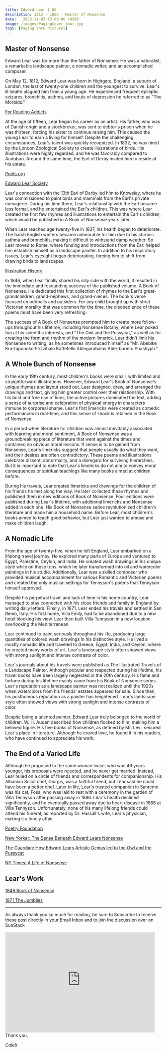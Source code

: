 ```yaml
---
title: Edward Lear | 06
description: 1812 - 1888 | Master of Nonsense
date:   2023-11-02 13:00:00 +0300
image: /images/PagingCover_lear.jpg
tags: [Paging thru Pictures]
---
```


## Master of Nonsense

Edward Lear was far more than the father of Nonsense. He was a naturalist, a remarkable landscape painter, a nomadic writer, and an accomplished composer.

On May 12, 1812, Edward Lear was born in Highgate, England, a suburb of London, the last of twenty-one children and the youngest to survive. Lear's ill health plagued him from a young age. He experienced frequent epileptic seizures, bronchitis, asthma, and bouts of depression he referred to as "The Morbids."

<a href="https://forreadingaddicts.co.uk/authors/edward-lear-king-nonsense-many-things/">For Reading Addicts</a>

At the age of fifteen, Lear began his career as an artist. His father, who was of Danish origin and a stockbroker, was sent to debtor's prison when he was thirteen, forcing his sister to continue raising him. This caused the young Lear to earn a living for himself. Despite the challenging circumstances, Lear's talent was quickly recognized. In 1832, he was hired by the London Zoological Society to create illustrations of birds. His illustrations were highly regarded, and he was favorably compared to Audubon. Around the same time, the Earl of Derby invited him to reside at his estate.

<a href="https://poets.org/poet/edward-lear">Poets.org</a>

<a href="https://www.edwardlearsociety.org/">Edward Lear Society</a>

Lear's connection with the 13th Earl of Derby led him to Knowsley, where he was commissioned to paint birds and mammals from the Earl's private menagerie. During his time there, Lear's relationship with the Earl became less formal, and he entertained the Earl's children. This was where Lear created the first few rhymes and illustrations to entertain the Earl's children, which would be published in A Book of Nonsense years later. 

When Lear reached age twenty-five in 1837, his health began to deteriorate. The harsh English winters became unbearable for him due to his chronic asthma and bronchitis, making it difficult to withstand damp weather. So Lear moved to Rome, where funding and introductions from the Earl helped him establish himself as a landscape painter. In addition to his respiratory issues, Lear's eyesight began deteriorating, forcing him to shift from drawing birds to landscapes. 

<a href="https://www.illustrationhistory.org/artists/edward-lear" >Illustration History</a>

In 1846, when Lear finally shared his silly side with the world, it resulted in the immediate and resounding success of the published volume, A Book of Nonsense. He dedicated this first collection of rhymes to the Earl's great-grandchildren, grand-nephews, and grand-nieces. The book's verse focused on oddballs and outsiders. For any child brought up with strict Victorian morality that was common for the time, the disobedience of these poems must have been very refreshing. 

The success of A Book of Nonsense prompted him to create more follow-ups throughout his lifetime, including Nonsense Botany, where Lear poked fun at his scientific interests, and "The Owl and the Pussycat," as well as for creating the form and rhythm of the modern limerick. Lear didn't limit his Nonsense to writing, as he sometimes introduced himself as "Mr. Abebike Kra-toponoko Prizzihalo Kattefello Ablegorabalus Able-borinto Phashyph."

## A Whole Bunch of Nonsense

In the early 19th century, most children's books were small, with limited and straightforward illustrations. However, Edward Lear's Book of Nonsense's unique rhymes and layout stood out. Lear designed, drew, and arranged the drawings and text, giving him greater control over their relationship. With his bold and free use of lines, the active pictures dominated the text, adding a sense of surprise and celebration of physical energy in characters immune to corporeal shame. Lear's first limericks were created as comedic performances in real-time, and this sense of shock is retained in the Book of Nonsense. 

In a period when literature for children was almost inevitably associated with learning and moral sentiment, A Book of Nonsense was a groundbreaking piece of literature that went against the times and contained no obvious moral lessons. If sense is to be gained from Nonsense, Lear's limericks suggest that people usually do what they want, and their desires are often contradictory. These poems and illustrations celebrate dissent, abnormality, and a disregard for surviving hierarchies. But it is important to note that Lear's limericks do not aim to convey moral consequences or spiritual teachings like many books aimed at children before.

During his travels, Lear created limericks and drawings for the children of his friends he met along the way. He later collected these rhymes and published them in new editions of Book of Nonsense. Four editions were published during Lear's lifetime, with additional limericks and Nonsense added in each one. His Book of Nonsense series revolutionized children's literature and made him a household name. Before Lear, most children's books aimed to teach good behavior, but Lear just wanted to amuse and make children laugh.

## A Nomadic Life

From the age of twenty-five, when he left England, Lear embarked on a lifelong travel journey. He explored many parts of Europe and ventured to Egypt, Palestine, Ceylon, and India. He created wash drawings in his unique style while on these trips, which he later transformed into oil and watercolor paintings in his studio. Additionally, Lear was a skilled composer who provided musical accompaniment for various Romantic and Victorian poems and created the only musical settings for Tennyson's poems that Tennyson himself approved.

Despite his perpetual travel and lack of time in his home country, Lear managed to stay connected with his close friends and family in England by writing daily letters. Finally, in 1871, Lear ended his travels and settled in San Remo, Italy. His first home, Villa Emily, had to be abandoned due to a new hotel blocking his view. Lear then built Villa Tennyson in a new location overlooking the Mediterranean.

Lear continued to paint seriously throughout his life, producing large quantities of colored wash drawings in his distinctive style. He lived a mostly nomadic life and traveled to Greece, Egypt, India, and Ceylon, where he created many works of art. Lear's landscape style often showed views with strong sunlight and intense contrasts of color.

Lear's journals about his travels were published as The Illustrated Travels of a Landscape Painter. Although popular and respected during his lifetime, his travel books have been largely neglected in the 20th century. His fame and fortune during his lifetime mainly came from his Book of Nonsense series. Lear's reputation as a landscape painter was not realized until the 1920s when watercolors from his friends' estates appeared for sale. Since then, his posthumous reputation as a painter has heightened. Lear's landscape style often showed views with strong sunlight and intense contrasts of color. 

Despite being a talented painter, Edward Lear truly belonged to the world of children. W. H. Auden described how children flocked to him, making him a beloved figure. His five books of Nonsense, as defined by Mr. Levi, secured Lear's place in literature. Although he craved love, he found it in his readers, who have continued to appreciate his work.

## The End of a Varied Life

Although he proposed to the same woman twice, who was 46 years younger, his proposals were rejected, and he never got married. Instead, Lear relied on a circle of friends and correspondents for companionship. His Albanian Suliot chef, Giorgis, was a faithful friend, but Lear said he could have been a better chef. Later in life, Lear's trusted companion in Sanremo was his cat, Foss, who was laid to rest with a ceremony in the garden of Villa Tennyson after passing away in 1886. Lear's health declined significantly, and he eventually passed away due to heart disease in 1888 at Villa Tennyson. Unfortunately, none of his many lifelong friends could attend his funeral, as reported by Dr. Hassall's wife, Lear's physician, making it a lonely affair.


<a href="https://www.poetryfoundation.org/poets/edward-lear" >Poetry Foundation</a>

<a href="https://www.newyorker.com/magazine/2018/04/23/the-sense-beneath-edward-lears-nonsense">New Yorker: The Sense Beneath Edward Lears Nonsense</a>

<a href="https://www.theguardian.com/books/2021/jan/31/how-edward-lears-artistic-genius-led-to-the-owl-and-the-pussycat" >The Guardian: How Edward Lears Artistic Genius led to the Owl and the Pussycat</a>

<a href="https://www.nytimes.com/1995/05/21/books/a-life-of-nonsense.html">NY Times: A Life of Nonsense</a>

## Lear's Work


[1846 Book of Nonsense](https://www.nonsenselit.org/Lear/BoN/index.html)

[1871 The Jumblies](https://www.gutenberg.org/files/34906/34906-h/34906-h.htm)

***

As always thank you so much for reading, be sure to Subscribe to receive these post directly in your Email Inbox and to join the discussion over on SubStack

<iframe src="https://thewanderway.substack.com/embed" width="480" height="320" style="border:1px solid #EEE; background:white;" frameborder="0" scrolling="no"></iframe>
<br>
Thank you,

*Caleb*
